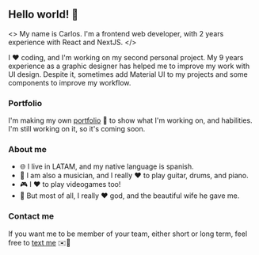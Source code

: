 ## Hello world! 👋

<> My name is Carlos. I'm a frontend web developer, with
2 years experience with React and NextJS. </>

I ❤️ coding, and I'm working on my
second personal project. My 9 years experience as a graphic
designer has helped me to improve my work with UI design.
Despite it, sometimes add Material UI to my projects and some
components to improve my workflow.

### Portfolio

I'm making my own [portfolio](https://carlosparra.vercel.app) 💼 to
show what I'm working on, and habilities. I'm still working on it,
so it's coming soon.

### About me

- 🌐 I live in LATAM, and my native language is spanish.
- 🎸 I am also a musician, and I really ❤️ to play guitar, drums, and piano.
- 🎮 I ❤️ to play videogames too!
- 💍 But most of all, I really ❤️ god, and the beautiful wife he gave me.

### Contact me

If you want me to be member of your team, either short or long term, feel
free to [text me](https://wa.me/522281259898) ✉️📮
